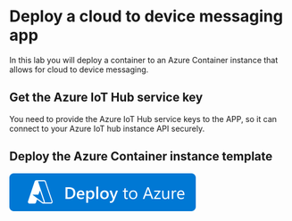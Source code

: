 # Deploy a cloud to device messaging app


In this lab you will deploy a container to an Azure Container instance that allows for cloud to device messaging. 

## Get the Azure IoT Hub service key
You need to provide the Azure IoT Hub service keys to the APP, so it can connect to your Azure IoT hub instance API securely. 



## Deploy the Azure Container instance template 

[![Deploy To Azure](https://raw.githubusercontent.com/Azure/azure-quickstart-templates/master/1-CONTRIBUTION-GUIDE/images/deploytoazure.svg?sanitize=true)](https://portal.azure.com/#create/Microsoft.Template/uri/https%3A%2F%2Fraw.githubusercontent.com%2FSeryioGonzalez%2FAzure_IoT_Lab%2Fmaster%2Fcloud-to-device-app%2Faci_template.json) 


